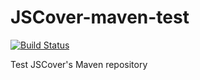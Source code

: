 JSCover-maven-test
==================
[![Build Status](https://drone.io/github.com/tntim96/JSCover-maven-test/status.png)](https://drone.io/github.com/tntim96/JSCover-maven-test/latest)

Test JSCover's Maven repository

